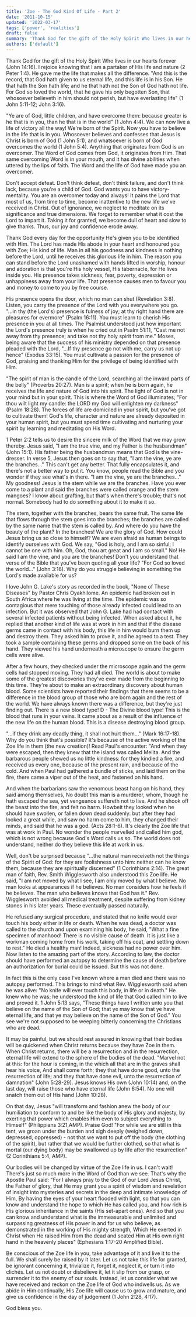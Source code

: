 ```yaml
---
title: 'Zoe - The God Kind Of Life - Part 2'
date: '2011-10-15'
updated: '2022-03-17'
tags: ['power', 'realities']
draft: false
summary: 'Thank God for the gift of the Holy Spirit Who lives in our hearts forever (John 14:16). I rejoice knowing that I am a partaker of His life and nature (2 Peter 1:4). He gave me the life that makes all the difference.'
authors: ['default']
---
```


Thank God for the gift of the Holy Spirit Who lives in our hearts forever (John 14:16). I rejoice knowing that I am a partaker of His life and nature (2 Peter 1:4). He gave me the life that makes all the difference. "And this is the record, that God hath given to us eternal life, and this life is in his Son. He that hath the Son hath life; and he that hath not the Son of God hath not life. For God so loved the world, that he gave his only begotten Son, that whosoever believeth in him should not perish, but have everlasting life" (1 John 5:11-12; John 3:16).

"Ye are of God, little children, and have overcome them: because greater is he that is in you, than he that is in the world" (1 John 4:4). We can now live a life of victory all the way! We're born of the Spirit. Now you have to believe in the life that is in you. Whosoever believes and confesses that Jesus is Christ is born of God (1 John 5:1), and whatsoever is born of God overcomes the world (1 John 5:4). Anything that originates from God is an overcomer. The Word of God comes from God, it originates from Him. That same overcoming Word is in your mouth, and it has divine abilities when uttered by the lips of faith. The Word and the life of God have made you an overcomer.

Don't accept defeat. Don't think defeat, don't think failure, and don't think lack, because you're a child of God. God wants you to have victory-mentality. You are an overcomer today and always! It pains the Lord that most of us, from time to time, become inattentive to the new life we've received in Christ. Out of ignorance, we neglect to meditate on its significance and true dimensions. We forget to remember what it cost the Lord to impart it. Taking it for granted, we become dull of heart and slow to give thanks. Thus, our joy and confidence erode away.

Thank God every day for the opportunity He's given you to be identified with Him. The Lord has made His abode in your heart and honoured you with Zoe; His kind of life. Man in all his goodness and kindness is nothing before the Lord, until he receives this glorious life in him. The reason you can stand before the Lord unashamed with hands lifted in worship, honour and adoration is that you're His holy vessel, His tabernacle, for He lives inside you. His presence takes sickness, fear, poverty, depression or unhappiness away from your life. That presence causes men to favour you and money to come to you by free course.

His presence opens the door, which no man can shut (Revelation 3:8). Listen, you carry the presence of the Lord with you everywhere you go. "...in thy (the Lord's) presence is fulness of joy; at thy right hand there are pleasures for evermore" (Psalm 16:11). You must learn to cherish His presence in you at all times. The Psalmist understood just how important the Lord's presence truly is when he cried out in Psalm 51:11, "Cast me not away from thy presence; and take not thy holy spirit from me." Moses, being aware that the success of his ministry depended on that presence pleaded with the Lord, "...If thy presence go not with me, carry us not up hence" (Exodus 33:15). You must cultivate a passion for the presence of God, praising and thanking Him for the privilege of being identified with Him.

"The spirit of man is the candle of the Lord, searching all the inward parts of the belly" (Proverbs 20:27). Man is a spirit; when he is born again, he receives the life and nature of God into his spirit. The light of God is not in your mind but in your spirit. This is where the Word of God illuminates; "For thou wilt light my candle: the LORD my God will enlighten my darkness" (Psalm 18:28). The forces of life are domiciled in your spirit, but you've got to cultivate them! God's life, character and nature are already deposited in your human spirit, but you must spend time cultivating and nurturing your spirit by learning and meditating on His Word.

1 Peter 2:2 tells us to desire the sincere milk of the Word that we may grow thereby. Jesus said, "I am the true vine, and my Father is the husbandman" (John 15:1). His father being the husbandman means that God is the vine-dresser. In verse 5, Jesus then goes on to say that, "I am the vine, ye are the branches..." This can't get any better. That fully encapsulates it, and there's not a better way to put it. You know, people read the Bible and you wonder if they see what's in there. "I am the vine, ye are the branches..." My goodness! Jesus is the stem while we are the branches. Have you ever come to a plant and said the branches were called orange and the stem mangoes? I know about grafting, but that's when there's trouble; that's not normal. Somebody had to do something about it to make it so.

The stem, together with the branches, bears the same fruit. The same life that flows through the stem goes into the branches; the branches are called by the same name that the stem is called by. And where do you have the beauty of the plant? In the branches! We are the glory of God. How could Jesus bring us so close to himself? We are even afraid as human beings to identify ourselves with God. We say, "God is holy, and I am so sinful; I cannot be one with him. Oh, God, thou art great and I am so small." No! He said I am the vine, and you are the branches! Don't you understand that verse of the Bible that you've been quoting all your life? "For God so loved the world..." (John 3:16). Why do you struggle believing in something the Lord's made available for us?

I love John G. Lake's story as recorded in the book, "None of These Diseases" by Pastor Chris Oyakhilome. An epidemic had broken out in South Africa where he was living at the time. The epidemic was so contagious that mere touching of those already infected could lead to an infection. But it was observed that John G. Lake had had contact with several infected patients without being infected. When asked about it, he replied that another kind of life was at work in him and that if the disease germs came in contact with his body, this life in him would burn them up and destroy them. They asked him to prove it, and he agreed to a test. They took a sample containing these germs and dropped some on the back of his hand. They viewed his hand underneath a microscope to ensure the germ cells were alive.

After a few hours, they checked under the microscope again and the germ cells had stopped moving. They had all died. The world is about to make some of the greatest discoveries they've ever made from the beginning to this time. They're about to make an extraordinary discovery about human blood. Some scientists have reported their findings that there seems to be a difference in the blood group of those who are born again and the rest of the world. We have always known there was a difference, but they're just finding out. There is a new blood type! D - The Divine blood type! This is the blood that runs in your veins. It came about as a result of the influence of the new life on the human blood. This is a disease destroying blood group.

"...if they drink any deadly thing, it shall not hurt them..." (Mark 16:17-18). Why do you think that's possible? It's because of the active working of the Zoe life in them (the new creation)! Read Paul's encounter: "And when they were escaped, then they knew that the island was called Melita. And the barbarous people shewed us no little kindness: for they kindled a fire, and received us every one, because of the present rain, and because of the cold. And when Paul had gathered a bundle of sticks, and laid them on the fire, there came a viper out of the heat, and fastened on his hand.

And when the barbarians saw the venomous beast hang on his hand, they said among themselves, No doubt this man is a murderer, whom, though he hath escaped the sea, yet vengeance suffereth not to live. And he shook off the beast into the fire, and felt no harm. Howbeit they looked when he should have swollen, or fallen down dead suddenly: but after they had looked a great while, and saw no harm come to him, they changed their minds, and said that he was a god. (Acts 28:1-6). It's clearly the Zoe life that was at work in Paul. No wonder the people marvelled and called him god, which is not wrong because God's Word calls us so. The world does not understand, neither do they believe this life at work in us.

Well, don't be surprised because "...the natural man receiveth not the things of the Spirit of God: for they are foolishness unto him: neither can he know them, because they are spiritually discerned" (1 Corinthians 2:14). The great man of faith, Rev. Smith Wigglesworth also understood this Zoe life. He said, "I am not moved by what I see, I am only moved by what I believe. No man looks at appearances if he believes. No man considers how he feels if he believes. The man who believes knows that God has it." Rev. Wigglesworth avoided all medical treatment, despite suffering from kidney stones in his later years. These eventually passed naturally.

He refused any surgical procedure, and stated that no knife would ever touch his body either in life or death. When he was dead, a doctor was called to the church and upon examining his body, he said, "What a fine specimen of manhood! There is no visible cause of death. It is just like a workman coming home from his work, taking off his coat, and settling down to rest." He died a healthy man! Indeed, sickness had no power over him. Now listen to the amazing part of the story. According to law, the doctor should have performed an autopsy to determine the cause of death before an authorization for burial could be issued. But this was not done.

In fact this is the only case I've known where a man died and there was no autopsy performed. This brings to mind what Rev. Wigglesworth said when he was alive: "No knife will ever touch this body, in life or in death." He knew who he was; he understood the kind of life that God called him to live and proved it. 1 John 5:13 says, "These things have I written unto you that believe on the name of the Son of God; that ye may know that ye have eternal life, and that ye may believe on the name of the Son of God." You see we're not supposed to be weeping bitterly concerning the Christians who are dead.

It may be painful, but we should rest assured in knowing that their bodies will be quickened when Christ returns because they have Zoe in them. When Christ returns, there will be a resurrection and in the resurrection, eternal life will extend to the sphere of the bodies of the dead. "Marvel not at this: for the hour is coming, in the which all that are in the graves shall hear his voice, And shall come forth; they that have done good, unto the resurrection of life; and they that have done evil, unto the resurrection of damnation" (John 5:28-29). Jesus knows His own (John 10:14) and, on the last day, will raise those who have eternal life (John 6:54). No one will snatch them out of His hand (John 10:28).

On that day, Jesus "will transform and fashion anew the body of our humiliation to conform to and be like the body of His glory and majesty, by exerting that power which enables Him even to subject everything to Himself" (Philippians 3:21,AMP). Praise God! "For while we are still in this tent, we groan under the burden and sigh deeply (weighed down, depressed, oppressed) - not that we want to put off the body (the clothing of the spirit), but rather that we would be further clothed, so that what is mortal (our dying body) may be swallowed up by life after the resurrection" (2 Corinthians 5:4, AMP).

Our bodies will be changed by virtue of the Zoe life in us. I can't wait! There's just so much more in the Word of God than we see. That's why the Apostle Paul said: "For I always pray to the God of our Lord Jesus Christ, the Father of glory, that He may grant you a spirit of wisdom and revelation of insight into mysteries and secrets in the deep and intimate knowledge of Him, By having the eyes of your heart flooded with light, so that you can know and understand the hope to which He has called you, and how rich is His glorious inheritance in the saints (His set-apart ones). And so that you can know and understand what is the immeasurable and unlimited and surpassing greatness of His power in and for us who believe, as demonstrated in the working of His mighty strength, Which He exerted in Christ when He raised Him from the dead and seated Him at His own right hand in the heavenly places" (Ephesians 1:17-20 Amplified Bible).

Be conscious of the Zoe life in you, take advantage of it and live it to the full. We shall surely be raised by it later. Let us not take this life for granted, be ignorant concerning it, trivialize it, forget it, neglect it, or turn it into clichés. Let us not doubt or disbelieve it, let it slip from our grasp, or surrender it to the enemy of our souls. Instead, let us consider what we have received and reckon on the Zoe life of God who indwells us. As we abide in Him continually, His Zoe life will cause us to grow and mature, and give us confidence in the day of judgement (1 John 2:28, 4:17).

God bless you.
